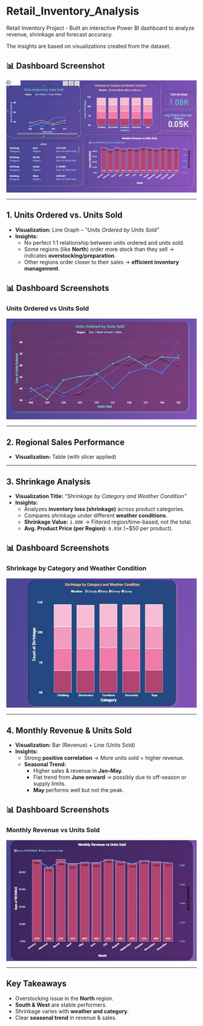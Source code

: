 # Retail_Inventory_Analysis
Retail Inventory Project - Built an interactive Power BI dashboard to analyze revenue, shrinkage and forecast accuracy.

The insights are based on visualizations created from the dataset.
## 📊 Dashboard Screenshot
![Units Ordered vs Units Sold](images/dashboard.jpg) 

---

## 1. Units Ordered vs. Units Sold
- **Visualization:** Line Graph – *"Units Ordered by Units Sold"*  
- **Insights:**
  - No perfect 1:1 relationship between units ordered and units sold.
  - Some regions (like **North**) order more stock than they sell → indicates **overstocking/preparation**.
  - Other regions order closer to their sales → **efficient inventory management**.
## 📊 Dashboard Screenshots  

### Units Ordered vs Units Sold  
![Units Ordered vs Units Sold](images/units_ordered_by_sold.jpg)  

---

## 2. Regional Sales Performance
- **Visualization:** Table (with slicer applied)  

---

## 3. Shrinkage Analysis
- **Visualization Title:** *"Shrinkage by Category and Weather Condition"*  
- **Insights:**
  - Analyzes **inventory loss (shrinkage)** across product categories.
  - Compares shrinkage under different **weather conditions**.
  - **Shrinkage Value:** `1.08K` → Filtered region/time-based, not the total.
  - **Avg. Product Price (per Region):** `0.05K` (~$50 per product).

## 📊 Dashboard Screenshots  

### Shrinkage by Category and Weather Condition  
![Shrinkage](images/shrinkage_by_category_and_weather_condition.jpg)  

---

## 4. Monthly Revenue & Units Sold
- **Visualization:** Bar (Revenue) + Line (Units Sold)  
- **Insights:**
  - Strong **positive correlation** → More units sold = higher revenue.
  - **Seasonal Trend:**
    - Higher sales & revenue in **Jan–May**.
    - Flat trend from **June onward** → possibly due to off-season or supply limits.
    - **May** performs well but not the peak.

## 📊 Dashboard Screenshots  

### Monthly Revenue vs Units Sold  
![Monthly Revenue vs Units Sold](images/monthly_revenue_vs_units_sold.jpg)  

---

##  Key Takeaways
- Overstocking issue in the **North** region.
- **South & West** are stable performers.
- Shrinkage varies with **weather and category**.
- Clear **seasonal trend** in revenue & sales.



